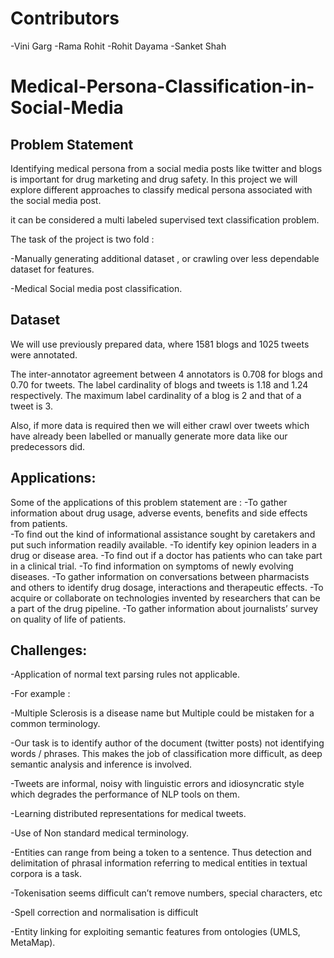 # Contributors

-Vini Garg
-Rama Rohit
-Rohit Dayama
-Sanket Shah

# Medical-Persona-Classification-in-Social-Media


## Problem Statement

Identifying medical persona from a social media posts like twitter and blogs is important for drug marketing and drug safety. In this project we will explore different approaches  to classify medical persona associated with the social media post.


it can be considered a multi labeled supervised text classification problem.


The task of the project is two fold :

-Manually generating additional dataset , or crawling over less dependable dataset for features.

-Medical Social media post classification.

## Dataset
We will use previously prepared data, where 1581 blogs and 1025 tweets were annotated. 

The inter-annotator agreement between 4 annotators is 0.708 for blogs and 0.70 for tweets. The label cardinality of blogs and tweets is 1.18 and 1.24 respectively. The maximum label cardinality of a blog is 2 and that of a tweet is 3.

Also, if more data is required then we will either crawl over tweets which have already been labelled or manually generate more data like our predecessors did.

## Applications:
Some of the applications of this problem statement are :
-To gather information about drug usage, adverse events, benefits and side effects from patients.  
-To find out the kind of informational assistance sought by caretakers and put such information readily available.
-To identify key opinion leaders in a drug or disease area.
-To find out if a doctor has patients who can take part in a clinical trial.
-To find information on symptoms of newly evolving diseases.
-To gather information on conversations between pharmacists and others to identify drug dosage, interactions and therapeutic effects.
-To acquire or collaborate on technologies invented by researchers that can be a part of the drug pipeline.
-To gather information about journalists’ survey on quality of life of patients.

## Challenges:

-Application of normal text parsing rules not applicable.  

-For example :

-Multiple Sclerosis is a disease name but Multiple could be mistaken for a common terminology.

-Our task is to identify author of the document (twitter posts) not identifying words / phrases. This makes the job of classification more difficult, as deep semantic analysis and inference is involved.

-Tweets are informal, noisy with linguistic errors and idiosyncratic style which degrades the performance of NLP tools on them.

-Learning distributed representations for medical tweets.

-Use of Non standard medical terminology.

-Entities can range from being a token to a sentence. Thus detection and delimitation of phrasal information referring to medical entities in textual corpora is a task.

-Tokenisation seems difficult ­can’t remove numbers, special characters, etc

-Spell correction and normalisation is difficult

-Entity linking for exploiting semantic features from ontologies (UMLS, MetaMap).
